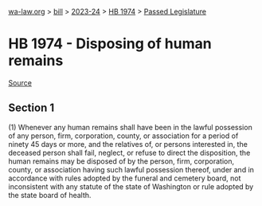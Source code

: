 [wa-law.org](/) > [bill](/bill/) > [2023-24](/bill/2023-24/) > [HB 1974](/bill/2023-24/hb/1974/) > [Passed Legislature](/bill/2023-24/hb/1974/S.PL/)

# HB 1974 - Disposing of human remains

[Source](http://lawfilesext.leg.wa.gov/biennium/2023-24/Pdf/Bills/House%20Passed%20Legislature/1974-S.PL.pdf)

## Section 1
(1) Whenever any human remains shall have been in the lawful possession of any person, firm, corporation, county, or association for a period of ninety 45 days or more, and the relatives of, or persons interested in, the deceased person shall fail, neglect, or refuse to direct the disposition, the human remains may be disposed of by the person, firm, corporation, county, or association having such lawful possession thereof, under and in accordance with rules adopted by the funeral and cemetery board, not inconsistent with any statute of the state of Washington or rule adopted by the state board of health.
